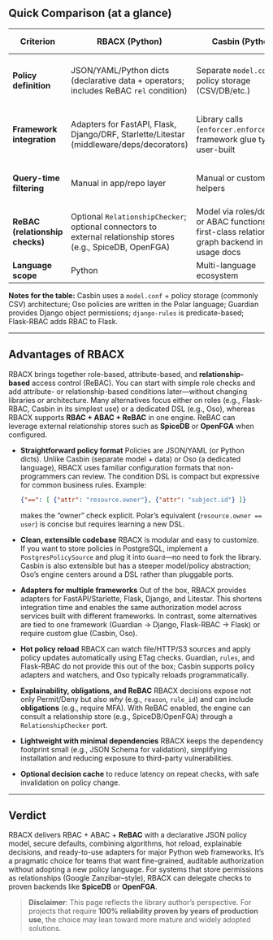 ## Quick Comparison (at a glance)

| Criterion                       | **RBACX (Python)**                                                                                           | **Casbin (Python)**                                                                                     | **Oso (Polar + Python SDK)**                                                         | **Django Guardian**                                           | **django-rules**                                              | **Flask-RBAC**                                   |
| ------------------------------- | ------------------------------------------------------------------------------------------------------------ | ------------------------------------------------------------------------------------------------------- | ------------------------------------------------------------------------------------ | ------------------------------------------------------------- | ------------------------------------------------------------- | ------------------------------------------------ |
| **Policy definition**           | JSON/YAML/Python dicts (declarative data + operators; includes ReBAC `rel` condition)                        | Separate `model.conf` + policy storage (CSV/DB/etc.)                                                    | Separate `.polar` files; declarative DSL (Polar)                                     | No DSL; permissions stored in DB; backend checks              | No DSL; rules/predicates registered in Python                 | In-code decorators/config registering role rules |
| **Framework integration**       | Adapters for FastAPI, Flask, Django/DRF, Starlette/Litestar (middleware/deps/decorators)                     | Library calls (`enforcer.enforce(...)`); framework glue typically user-built                            | Enforce via `authorize()` in app code; ORM filtering helpers                         | Django-only; integrates with `user.has_perm` and Django Admin | Django-only backend; integrates with `has_perm` & DRF helpers | Flask-only; extension + decorators               |
| **Query-time filtering**        | Manual in app/repo layer                                                                                     | Manual or custom helpers                                                                                | Helpers like `authorized_query` / `authorized_resources` for ORMs                    | ORM patterns (filter by permissions)                          | Manual (apply predicates or integrate with queryset logic)    | N/A (endpoint/role checks)                       |
| **ReBAC (relationship checks)** | Optional `RelationshipChecker`; optional connectors to external relationship stores (e.g., SpiceDB, OpenFGA) | Model via roles/domains or ABAC functions; no first-class relationship graph backend in core usage docs | Can model relationships in Polar and filter data; no external graph backend required | Object permissions model (per-object grants)                  | Predicate-based checks; no relationship graph                 | Simple role checks; no relationship graph        |
| **Language scope**              | Python                                                                                                       | Multi-language ecosystem                                                                                | Libraries for multiple languages                                                     | Python/Django                                                 | Python/Django                                                 | Python/Flask                                     |

**Notes for the table:** Casbin uses a `model.conf` + policy storage (commonly CSV) architecture; Oso policies are written in the Polar language; Guardian provides Django object permissions; `django-rules` is predicate-based; Flask-RBAC adds RBAC to Flask.

---

## Advantages of RBACX

RBACX brings together role-based, attribute-based, and **relationship-based** access control (ReBAC). You can start with simple role checks and add attribute- or relationship-based conditions later—without changing libraries or architecture. Many alternatives focus either on roles (e.g., Flask-RBAC, Casbin in its simplest use) or a dedicated DSL (e.g., Oso), whereas RBACX supports **RBAC + ABAC + ReBAC** in one engine. ReBAC can leverage external relationship stores such as **SpiceDB** or **OpenFGA** when configured.

* **Straightforward policy format**
  Policies are JSON/YAML (or Python dicts). Unlike Casbin (separate model + data) or Oso (a dedicated language), RBACX uses familiar configuration formats that non-programmers can review. The condition DSL is compact but expressive for common business rules. Example:

  ```json
  {"==": [ {"attr": "resource.owner"}, {"attr": "subject.id"} ]}
  ```

  makes the “owner” check explicit. Polar’s equivalent (`resource.owner == user`) is concise but requires learning a new DSL.

* **Clean, extensible codebase**
  RBACX is modular and easy to customize. If you want to store policies in PostgreSQL, implement a `PostgresPolicySource` and plug it into `Guard`—no need to fork the library. Casbin is also extensible but has a steeper model/policy abstraction; Oso’s engine centers around a DSL rather than pluggable ports.

* **Adapters for multiple frameworks**
  Out of the box, RBACX provides adapters for FastAPI/Starlette, Flask, Django, and Litestar. This shortens integration time and enables the same authorization model across services built with different frameworks. In contrast, some alternatives are tied to one framework (Guardian → Django, Flask-RBAC → Flask) or require custom glue (Casbin, Oso).

* **Hot policy reload**
  RBACX can watch file/HTTP/S3 sources and apply policy updates automatically using ETag checks. Guardian, `rules`, and Flask-RBAC do not provide this out of the box; Casbin supports policy adapters and watchers, and Oso typically reloads programmatically.

* **Explainability, obligations, and ReBAC**
  RBACX decisions expose not only Permit/Deny but also *why* (e.g., `reason`, `rule_id`) and can include **obligations** (e.g., require MFA). With ReBAC enabled, the engine can consult a relationship store (e.g., SpiceDB/OpenFGA) through a `RelationshipChecker` port.

* **Lightweight with minimal dependencies**
  RBACX keeps the dependency footprint small (e.g., JSON Schema for validation), simplifying installation and reducing exposure to third-party vulnerabilities.

* **Optional decision cache** to reduce latency on repeat checks, with safe invalidation on policy change.

---

## Verdict

RBACX delivers RBAC + ABAC + **ReBAC** with a declarative JSON policy model, secure defaults, combining algorithms, hot reload, explainable decisions, and ready-to-use adapters for major Python web frameworks. It’s a pragmatic choice for teams that want fine-grained, auditable authorization without adopting a new policy language. For systems that store permissions as relationships (Google Zanzibar–style), RBACX can delegate checks to proven backends like **SpiceDB** or **OpenFGA**.

> **Disclaimer**: This page reflects the library author’s perspective. For projects that require **100% reliability proven by years of production use**, the choice may lean toward more mature and widely adopted solutions.
